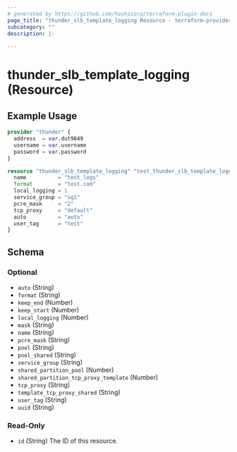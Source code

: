 ```yaml
---
# generated by https://github.com/hashicorp/terraform-plugin-docs
page_title: "thunder_slb_template_logging Resource - terraform-provider-thunder"
subcategory: ""
description: |-
  
---
```


# thunder_slb_template_logging (Resource)



## Example Usage

```terraform
provider "thunder" {
  address  = var.dut9049
  username = var.username
  password = var.password
}

resource "thunder_slb_template_logging" "test_thunder_slb_template_logging" {
  name          = "test_logs"
  format        = "test.com"
  local_logging = 1
  service_group = "sg1"
  pcre_mask     = "2"
  tcp_proxy     = "default"
  auto          = "auto"
  user_tag      = "test"
}
```

<!-- schema generated by tfplugindocs -->
## Schema

### Optional

- `auto` (String)
- `format` (String)
- `keep_end` (Number)
- `keep_start` (Number)
- `local_logging` (Number)
- `mask` (String)
- `name` (String)
- `pcre_mask` (String)
- `pool` (String)
- `pool_shared` (String)
- `service_group` (String)
- `shared_partition_pool` (Number)
- `shared_partition_tcp_proxy_template` (Number)
- `tcp_proxy` (String)
- `template_tcp_proxy_shared` (String)
- `user_tag` (String)
- `uuid` (String)

### Read-Only

- `id` (String) The ID of this resource.


